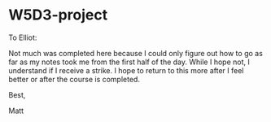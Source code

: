 # W5D3-project

To Elliot:

Not much was completed here because I could only figure out 
how to go as far as my notes took me from the first half of 
the day. While I hope not, I understand if I receive a strike.
I hope to return to this more after I feel better 
or after the course is completed. 

Best,

Matt
